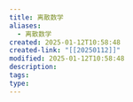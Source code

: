 ```yaml
---
title: 离散数学
aliases:
  - 离散数学
created: 2025-01-12T10:58:48
created-link: "[[20250112]]"
modified: 2025-01-12T10:58:48
description: 
tags: 
type:
---
```

